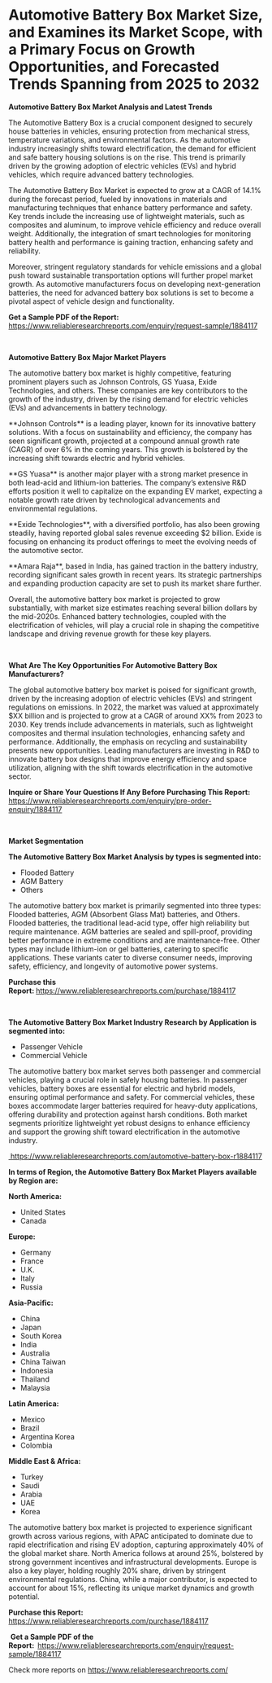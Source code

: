 <p><h1>Automotive Battery Box Market Size, and Examines its Market Scope, with a Primary Focus on Growth Opportunities, and Forecasted Trends Spanning from 2025 to 2032</h1></p><p><strong>Automotive Battery Box Market Analysis and Latest Trends</strong></p>
<p><p>The Automotive Battery Box is a crucial component designed to securely house batteries in vehicles, ensuring protection from mechanical stress, temperature variations, and environmental factors. As the automotive industry increasingly shifts toward electrification, the demand for efficient and safe battery housing solutions is on the rise. This trend is primarily driven by the growing adoption of electric vehicles (EVs) and hybrid vehicles, which require advanced battery technologies.</p><p>The Automotive Battery Box Market is expected to grow at a CAGR of 14.1% during the forecast period, fueled by innovations in materials and manufacturing techniques that enhance battery performance and safety. Key trends include the increasing use of lightweight materials, such as composites and aluminum, to improve vehicle efficiency and reduce overall weight. Additionally, the integration of smart technologies for monitoring battery health and performance is gaining traction, enhancing safety and reliability.</p><p>Moreover, stringent regulatory standards for vehicle emissions and a global push toward sustainable transportation options will further propel market growth. As automotive manufacturers focus on developing next-generation batteries, the need for advanced battery box solutions is set to become a pivotal aspect of vehicle design and functionality.</p></p>
<p><strong>Get a Sample PDF of the Report:&nbsp;</strong> <a href="https://www.reliableresearchreports.com/enquiry/request-sample/1884117?utm_campaign=2478&utm_medium=2&utm_source=Github&utm_content=ia&utm_term=13022025&utm_id=automotive-battery-box">https://www.reliableresearchreports.com/enquiry/request-sample/1884117</a></p>
<p>&nbsp;</p>
<p><strong>Automotive Battery Box Major Market Players</strong></p>
<p><p>The automotive battery box market is highly competitive, featuring prominent players such as Johnson Controls, GS Yuasa, Exide Technologies, and others. These companies are key contributors to the growth of the industry, driven by the rising demand for electric vehicles (EVs) and advancements in battery technology.</p><p>**Johnson Controls** is a leading player, known for its innovative battery solutions. With a focus on sustainability and efficiency, the company has seen significant growth, projected at a compound annual growth rate (CAGR) of over 6% in the coming years. This growth is bolstered by the increasing shift towards electric and hybrid vehicles.</p><p>**GS Yuasa** is another major player with a strong market presence in both lead-acid and lithium-ion batteries. The company’s extensive R&D efforts position it well to capitalize on the expanding EV market, expecting a notable growth rate driven by technological advancements and environmental regulations.</p><p>**Exide Technologies**, with a diversified portfolio, has also been growing steadily, having reported global sales revenue exceeding $2 billion. Exide is focusing on enhancing its product offerings to meet the evolving needs of the automotive sector.</p><p>**Amara Raja**, based in India, has gained traction in the battery industry, recording significant sales growth in recent years. Its strategic partnerships and expanding production capacity are set to push its market share further.</p><p>Overall, the automotive battery box market is projected to grow substantially, with market size estimates reaching several billion dollars by the mid-2020s. Enhanced battery technologies, coupled with the electrification of vehicles, will play a crucial role in shaping the competitive landscape and driving revenue growth for these key players.</p></p>
<p>&nbsp;</p>
<p><strong>What Are The Key Opportunities For Automotive Battery Box Manufacturers?</strong></p>
<p><p>The global automotive battery box market is poised for significant growth, driven by the increasing adoption of electric vehicles (EVs) and stringent regulations on emissions. In 2022, the market was valued at approximately $XX billion and is projected to grow at a CAGR of around XX% from 2023 to 2030. Key trends include advancements in materials, such as lightweight composites and thermal insulation technologies, enhancing safety and performance. Additionally, the emphasis on recycling and sustainability presents new opportunities. Leading manufacturers are investing in R&D to innovate battery box designs that improve energy efficiency and space utilization, aligning with the shift towards electrification in the automotive sector.</p></p>
<p><strong>Inquire or Share Your Questions If Any Before Purchasing This Report:</strong> <a href="https://www.reliableresearchreports.com/enquiry/pre-order-enquiry/1884117?utm_campaign=2478&utm_medium=2&utm_source=Github&utm_content=ia&utm_term=13022025&utm_id=automotive-battery-box">https://www.reliableresearchreports.com/enquiry/pre-order-enquiry/1884117</a></p>
<p>&nbsp;</p>
<p><strong>Market Segmentation</strong></p>
<p><strong>The Automotive Battery Box Market Analysis by types is segmented into:</strong></p>
<p><ul><li>Flooded Battery</li><li>AGM Battery</li><li>Others</li></ul></p>
<p><p>The automotive battery box market is primarily segmented into three types: Flooded batteries, AGM (Absorbent Glass Mat) batteries, and Others. Flooded batteries, the traditional lead-acid type, offer high reliability but require maintenance. AGM batteries are sealed and spill-proof, providing better performance in extreme conditions and are maintenance-free. Other types may include lithium-ion or gel batteries, catering to specific applications. These variants cater to diverse consumer needs, improving safety, efficiency, and longevity of automotive power systems.</p></p>
<p><strong>Purchase this Report:&nbsp;</strong><a href="https://www.reliableresearchreports.com/purchase/1884117?utm_campaign=2478&utm_medium=2&utm_source=Github&utm_content=ia&utm_term=13022025&utm_id=automotive-battery-box">https://www.reliableresearchreports.com/purchase/1884117</a></p>
<p>&nbsp;</p>
<p><strong>The Automotive Battery Box Market Industry Research by Application is segmented into:</strong></p>
<p><ul><li>Passenger Vehicle</li><li>Commercial Vehicle</li></ul></p>
<p><p>The automotive battery box market serves both passenger and commercial vehicles, playing a crucial role in safely housing batteries. In passenger vehicles, battery boxes are essential for electric and hybrid models, ensuring optimal performance and safety. For commercial vehicles, these boxes accommodate larger batteries required for heavy-duty applications, offering durability and protection against harsh conditions. Both market segments prioritize lightweight yet robust designs to enhance efficiency and support the growing shift toward electrification in the automotive industry.</p></p>
<p><a href="https://www.reliableresearchreports.com/automotive-battery-box-r1884117?utm_campaign=2478&utm_medium=2&utm_source=Github&utm_content=ia&utm_term=13022025&utm_id=automotive-battery-box">&nbsp;https://www.reliableresearchreports.com/automotive-battery-box-r1884117</a></p>
<p><strong>In terms of Region, the Automotive Battery Box Market Players available by Region are:</strong></p>
<p>
    <p> <strong> North America: </strong>
        <ul>
            <li>United States</li>
            <li>Canada</li>
        </ul>
        </p> 
    <p> <strong> Europe: </strong>
        <ul>
            <li>Germany</li>
            <li>France</li>
            <li>U.K.</li>
            <li>Italy</li>
            <li>Russia</li>
        </ul>
        </p> 
    <p> <strong> Asia-Pacific: </strong>
        <ul>
            <li>China</li>
            <li>Japan</li>
            <li>South Korea</li>
            <li>India</li>
            <li>Australia</li>
            <li>China Taiwan</li>
            <li>Indonesia</li>
            <li>Thailand</li>
            <li>Malaysia</li>
        </ul>
        </p> 
    <p> <strong> Latin America: </strong>
        <ul>
            <li>Mexico</li>
            <li>Brazil</li>
            <li>Argentina Korea</li>
            <li>Colombia</li>
        </ul>
        </p> 
    <p> <strong> Middle East & Africa: </strong>
        <ul>
            <li>Turkey</li>
            <li>Saudi</li>
            <li>Arabia</li>
            <li>UAE</li>
            <li>Korea</li>
        </ul>
    </p>
    </p>
<p><p>The automotive battery box market is projected to experience significant growth across various regions, with APAC anticipated to dominate due to rapid electrification and rising EV adoption, capturing approximately 40% of the global market share. North America follows at around 25%, bolstered by strong government incentives and infrastructural developments. Europe is also a key player, holding roughly 20% share, driven by stringent environmental regulations. China, while a major contributor, is expected to account for about 15%, reflecting its unique market dynamics and growth potential.</p></p>
<p><strong>Purchase this Report: </strong><a href="https://www.reliableresearchreports.com/purchase/1884117?utm_campaign=2478&utm_medium=2&utm_source=Github&utm_content=ia&utm_term=13022025&utm_id=automotive-battery-box">https://www.reliableresearchreports.com/purchase/1884117</a></p>
<p>&nbsp;<strong>Get a Sample PDF of the Report:&nbsp;&nbsp;</strong><a href="https://www.reliableresearchreports.com/enquiry/request-sample/1884117?utm_campaign=2478&utm_medium=2&utm_source=Github&utm_content=ia&utm_term=13022025&utm_id=automotive-battery-box">https://www.reliableresearchreports.com/enquiry/request-sample/1884117</a></p>
<p><strong></strong></p>
<p>Check more reports on <a href="https://www.reliableresearchreports.com/?utm_campaign=2478&utm_medium=2&utm_source=Github&utm_content=ia&utm_term=13022025&utm_id=automotive-battery-box">https://www.reliableresearchreports.com/</a></p>